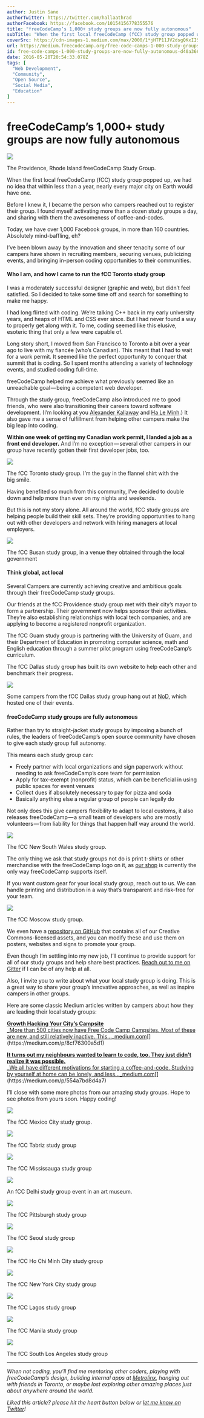 ```yaml
---
author: Justin Sane
authorTwitter: https://twitter.com/hallaathrad
authorFacebook: https://facebook.com/10154156778355576
title: "freeCodeCamp’s 1,000+ study groups are now fully autonomous"
subTitle: "When the first local freeCodeCamp (fCC) study group popped up, we had no idea that within less than a year, nearly every major city on Ea..."
coverSrc: https://cdn-images-1.medium.com/max/2000/1*jHTP11JV2dsgQKxIISxMAA.jpeg
url: https://medium.freecodecamp.org/free-code-camps-1-000-study-groups-are-now-fully-autonomous-d40a3660e292
id: free-code-camps-1-000-study-groups-are-now-fully-autonomous-d40a3660e292
date: 2016-05-20T20:54:33.078Z
tags: [
  "Web Development",
  "Community",
  "Open Source",
  "Social Media",
  "Education"
]
---
```

# freeCodeCamp’s 1,000+ study groups are now fully autonomous







![](https://cdn-images-1.medium.com/max/2000/1*jHTP11JV2dsgQKxIISxMAA.jpeg)

The Providence, Rhode Island freeCodeCamp Study Group.







When the first local freeCodeCamp (fCC) study group popped up, we had no idea that within less than a year, nearly every major city on Earth would have one.

Before I knew it, I became the person who campers reached out to register their group. I found myself activating more than a dozen study groups a day, and sharing with them the awesomeness of coffee-and-codes.

Today, we have over 1,000 Facebook groups, in more than 160 countries. Absolutely mind-baffling, eh?

I’ve been blown away by the innovation and sheer tenacity some of our campers have shown in recruiting members, securing venues, publicizing events, and bringing in-person coding opportunities to their communities.

#### Who I am, and how I came to run the fCC Toronto study group

I was a moderately successful designer (graphic and web), but didn’t feel satisfied. So I decided to take some time off and search for something to make me happy.

I had long flirted with coding. We’re talking C++ back in my early university years, and heaps of HTML and CSS ever since. But I had never found a way to properly get along with it. To me, coding seemed like this elusive, esoteric thing that only a few were capable of.

Long story short, I moved from San Francisco to Toronto a bit over a year ago to live with my fiancée (who’s Canadian). This meant that I had to wait for a work permit. It seemed like the perfect opportunity to conquer that summit that is coding. So I spent months attending a variety of technology events, and studied coding full-time.

freeCodeCamp helped me achieve what previously seemed like an unreachable goal — being a competent web developer.

Through the study group, freeCodeCamp also introduced me to good friends, who were also transitioning their careers toward software development. (I’m looking at you [Alexander Kallaway](https://medium.com/@ka11away) and [Ha Le Minh](https://medium.com/@haleminh).) It also gave me a sense of fulfillment from helping other campers make the big leap into coding.

**Within one week of getting my Canadian work permit, I landed a job as a front end developer.** And I’m no exception — several other campers in our group have recently gotten their first developer jobs, too.



![](https://cdn-images-1.medium.com/max/1600/1*nW9pJrFEUSqfkckl97WnTA.jpeg)

The fCC Toronto study group. I’m the guy in the flannel shirt with the big smile.



Having benefited so much from this community, I’ve decided to double down and help more than ever on my nights and weekends.

But this is not my story alone. All around the world, fCC study groups are helping people build their skill sets. They’re providing opportunities to hang out with other developers and network with hiring managers at local employers.



![](https://cdn-images-1.medium.com/max/1600/1*TwdPGVi5n7pW87h-Wl4aNg.jpeg)

The fCC Busan study group, in a venue they obtained through the local government



#### Think global, act local

Several Campers are currently achieving creative and ambitious goals through their freeCodeCamp study groups.

Our friends at the fCC Providence study group met with their city’s mayor to form a partnership. Their government now helps sponsor their activities. They’re also establishing relationships with local tech companies, and are applying to become a registered nonprofit organization.

The fCC Guam study group is partnering with the University of Guam, and their Department of Education in promoting computer science, math and English education through a summer pilot program using freeCodeCamp’s curriculum.

The fCC Dallas study group has built its own website to help each other and benchmark their progress.



![](https://cdn-images-1.medium.com/max/1600/1*QuF3u7n-2izaCcO66Lai6A.jpeg)

Some campers from the fCC Dallas study group hang out at [NoD](http://www.noddfw.com/), which hosted one of their events.



#### freeCodeCamp study groups are fully autonomous

Rather than try to straight-jacket study groups by imposing a bunch of rules, the leaders of freeCodeCamp’s open source community have chosen to give each study group full autonomy.

This means each study group can:

*   Freely partner with local organizations and sign paperwork without needing to ask freeCodeCamp’s core team for permission
*   Apply for tax-exempt (nonprofit) status, which can be beneficial in using public spaces for event venues
*   Collect dues if absolutely necessary to pay for pizza and soda
*   Basically anything else a regular group of people can legally do

Not only does this give campers flexibility to adapt to local customs, it also releases freeCodeCamp — a small team of developers who are mostly volunteers — from liability for things that happen half way around the world.



![](https://cdn-images-1.medium.com/max/1600/1*GTUF3z_4EwvPDCNHMLNUdA.jpeg)

The fCC New South Wales study group.



The only thing we ask that study groups not do is print t-shirts or other merchandise with the freeCodeCamp logo on it, as [our shop](https://www.freecodecamp.com/shop) is currently the only way freeCodeCamp supports itself.

If you want custom gear for your local study group, reach out to us. We can handle printing and distribution in a way that’s transparent and risk-free for your team.



![](https://cdn-images-1.medium.com/max/1600/1*y2KNBkkN1vsGFDV-z5Jbuw.jpeg)

The fCC Moscow study group.



We even have a [repository on GitHub](https://github.com/FreeCodeCamp/FCCAssets) that contains all of our Creative Commons-licensed assets, and you can modify these and use them on posters, websites and signs to promote your group.

Even though I’m settling into my new job, I’ll continue to provide support for all of our study groups and help share best practices. [Reach out to me on Gitter](https://gitter.im/hallathaard) if I can be of any help at all.

Also, I invite you to write about what your local study group is doing. This is a great way to share your group’s innovative approaches, as well as inspire campers in other groups.

Here are some classic Medium articles written by campers about how they are leading their local study groups:

[**Growth Hacking Your City’s Campsite**  
_More than 500 cities now have Free Code Camp Campsites. Most of these are new, and still relatively inactive. This…_medium.com](https://medium.com/p/8cf76300a5d1 "https://medium.com/p/8cf76300a5d1")[](https://medium.com/p/8cf76300a5d1)

[**It turns out my neighbours wanted to learn to code, too. They just didn’t realize it was possible.**  
_We all have different motivations for starting a coffee-and-code. Studying by yourself at home can be lonely, and less…_medium.com](https://medium.com/p/554a7bd8d4a7 "https://medium.com/p/554a7bd8d4a7")[](https://medium.com/p/554a7bd8d4a7)

I’ll close with some more photos from our amazing study groups. Hope to see photos from yours soon. Happy coding!



![](https://cdn-images-1.medium.com/max/1600/1*dnzg1Tey4bhw6oMa-u39Yg.jpeg)

The fCC Mexico City study group.





![](https://cdn-images-1.medium.com/max/1600/1*RYIyEE8iSx3ds5Lz-dNCMg.jpeg)

The fCC Tabriz study group





![](https://cdn-images-1.medium.com/max/1600/1*RL-fL4g0BO-V-eIJrtzZeA.jpeg)

The fCC Mississauga study group





![](https://cdn-images-1.medium.com/max/1600/1*ktQXwblUlHz2s_1sEcwJDw.jpeg)

An fCC Delhi study group event in an art museum.





![](https://cdn-images-1.medium.com/max/1600/1*uQp9153nN5gU0c1CCooK9A.jpeg)

The fCC Pittsburgh study group





![](https://cdn-images-1.medium.com/max/1600/1*giq02p8Z8V1_PkeU05EAIw.jpeg)

The fCC Seoul study group





![](https://cdn-images-1.medium.com/max/1600/1*5la9WOXkBt7Ov7wy4bc8GA.jpeg)

The fCC Ho Chi Minh City study group





![](https://cdn-images-1.medium.com/max/1600/1*KGuXF5XvPr00nuTODDusng.jpeg)

The fCC New York City study group





![](https://cdn-images-1.medium.com/max/1600/1*HRBndQ9VxRUcZ07SQNhxcA.jpeg)

The fCC Lagos study group





![](https://cdn-images-1.medium.com/max/1600/1*uGacIt8BUOYsxs3jktZIQA.jpeg)

The fCC Manila study group





![](https://cdn-images-1.medium.com/max/1600/1*vdrPG6jJj0YWJY4Y7WwfEg.jpeg)

The fCC South Los Angeles study group













* * *







_When not coding, you’ll find me mentoring other coders, playing with freeCodeCamp’s design, building internal apps at_ [_Metrolinx_](http://www.metrolinx.com/)_, hanging out with friends in Toronto, or maybe lost exploring other amazing places just about anywhere around the world._

_Liked this article? please hit the heart button below or_ [_let me know on Twitter_](http://twitter.com/hallaathrad)_!_








